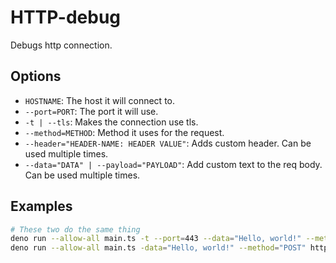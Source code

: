 # HTTP-debug
Debugs http connection.

## Options
- `HOSTNAME`: The host it will connect to.
- `--port=PORT`: The port it will use.
- `-t | --tls`: Makes the connection use tls.
- `--method=METHOD`: Method it uses for the request.
- `--header="HEADER-NAME: HEADER VALUE"`: Adds custom header. Can be used multiple times.
- `--data="DATA" | --payload="PAYLOAD"`: Add custom text to the req body. Can be used multiple times.

## Examples
```bash
# These two do the same thing
deno run --allow-all main.ts -t --port=443 --data="Hello, world!" --method="POST" --path=hello example.com
deno run --allow-all main.ts -data="Hello, world!" --method="POST" https://example.com/hello
```